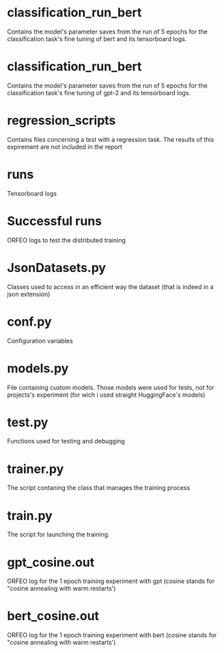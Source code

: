 # classification_run_bert
Contains the model's parameter saves from the run of 5 epochs for the classification task's fine tuning of bert and its tensorboard logs.
# classification_run_bert
Contains the model's parameter saves from the run of 5 epochs for the classification task's fine tuning of gpt-2 and its tensorboard logs.
# regression_scripts
Contains files concerning a test with a regression task. The results of this expirement are not included in the report
# runs
Tensorboard logs
# Successful runs
ORFEO logs to test the distributed training
# JsonDatasets.py
Classes used to access in an efficient way the dataset (that is indeed in a json extension)
# conf.py
Configuration variables
# models.py
File containing custom models. Those models were used for tests, not for projects's experiment (for wich i used straight HuggingFace's models)
# test.py
Functions used for testing and debugging
# trainer.py
The script contaning the class that manages the training process
# train.py
The script for launching the training.
# gpt_cosine.out
ORFEO log for the 1 epoch training experiment with gpt (cosine stands for "cosine annealing with warm restarts')
# bert_cosine.out
ORFEO log for the 1 epoch training experiment with bert (cosine stands for "cosine annealing with warm restarts')
